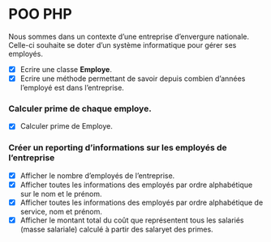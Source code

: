 # POO PHP

Nous sommes dans un contexte d’une entreprise d’envergure nationale. Celle-ci souhaite se doter d’un système informatique pour gérer ses employés.

- [x] Ecrire une classe **Employe**.
- [x] Ecrire  une  méthode permettant de savoir depuis combien d’années l’employé est dans l’entreprise.
### Calculer prime de chaque employe.
- [x] Calculer prime de Employe.
### Créer un reporting d’informations sur les employés de l’entreprise
- [x] Afficher le nombre d’employés de l’entreprise.
- [x] Afficher toutes les informations des employés par ordre alphabétique sur le nom et le prénom.
- [x] Afficher toutes les informations des employés par ordre alphabétique de service, nom et prénom. 
- [x] Afficher le montant total du coût que représentent tous les salariés (masse salariale) calculé à partir des salaryet des primes.
